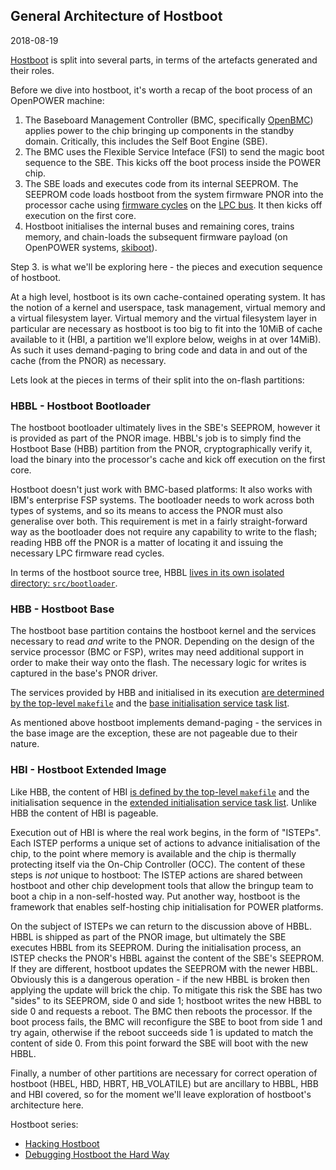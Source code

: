 ## General Architecture of Hostboot

2018-08-19

[Hostboot](https://github.com/open-power/hostboot) is split into several parts,
in terms of the artefacts generated and their roles.

Before we dive into hostboot, it's worth a recap of the boot process of an
OpenPOWER machine:

1. The Baseboard Management Controller (BMC, specifically
   [OpenBMC](https://github.com/openbmc/openbmc)) applies power to the chip
   bringing up components in the standby domain. Critically, this includes the
   Self Boot Engine (SBE).
2. The BMC uses the Flexible Service Inteface (FSI) to send the magic boot
   sequence to the SBE. This kicks off the boot process inside the POWER chip.
3. The SBE loads and executes code from its internal SEEPROM. The SEEPROM code
   loads hostboot from the system firmware PNOR into the processor cache using
   [firmware cycles](https://en.wikipedia.org/wiki/Low_Pin_Count#Supported_peripherals)
   on the [LPC bus](https://en.wikipedia.org/wiki/Low_Pin_Count). It then kicks
   off execution on the first core.
4. Hostboot initialises the internal buses and remaining cores, trains memory,
   and chain-loads the subsequent firmware payload (on OpenPOWER systems,
   [skiboot](https://github.com/open-power/skiboot)).

Step 3. is what we'll be exploring here - the pieces and execution sequence of
hostboot.

At a high level, hostboot is its own cache-contained operating system. It has
the notion of a kernel and userspace, task management, virtual memory and
a virtual filesystem layer. Virtual memory and the virtual filesystem layer in
particular are necessary as hostboot is too big to fit into the 10MiB of cache
available to it (HBI, a partition we'll explore below, weighs in at over
14MiB). As such it uses demand-paging to bring code and data in and out of the
cache (from the PNOR) as necessary.

Lets look at the pieces in terms of their split into the on-flash partitions:

### HBBL - Hostboot Bootloader

The hostboot bootloader ultimately lives in the SBE's SEEPROM, however it is
provided as part of the PNOR image. HBBL's job is to simply find the Hostboot
Base (HBB) partition from the PNOR, cryptographically verify it, load the
binary into the processor's cache and kick off execution on the first core.

Hostboot doesn't just work with BMC-based platforms: It also works with IBM's
enterprise FSP systems. The bootloader needs to work across both types of
systems, and so its means to access the PNOR must also generalise over both.
This requirement is met in a fairly straight-forward way as the bootloader does
not require any capability to write to the flash; reading HBB off the PNOR is a
matter of locating it and issuing the necessary LPC firmware read cycles.

In terms of the hostboot source tree, HBBL [lives in its own isolated directory:
`src/bootloader`](https://github.com/open-power/hostboot/tree/e07f0c96e66b4dc7986076db0a9f3ebe02902361/src/bootloader).

### HBB - Hostboot Base

The hostboot base partition contains the hostboot kernel and the services
necessary to read _and_ write to the PNOR. Depending on the design of the
service processor (BMC or FSP), writes may need additional support in order to
make their way onto the flash. The necessary logic for writes is captured in
the base's PNOR driver.

The services provided by HBB and initialised in its execution [are determined
by the top-level
`makefile`](https://github.com/open-power/hostboot/blob/e07f0c96e66b4dc7986076db0a9f3ebe02902361/src/makefile#L140)
and the [base initialisation service task
list](https://github.com/open-power/hostboot/blob/e07f0c96e66b4dc7986076db0a9f3ebe02902361/src/usr/initservice/baseinitsvc/initsvctasks.H#L42).

As mentioned above hostboot implements demand-paging - the services in the base
image are the exception, these are not pageable due to their nature.

### HBI - Hostboot Extended Image

Like HBB, the content of HBI [is defined by the top-level
`makefile`](https://github.com/open-power/hostboot/blob/master/src/makefile#L152)
and the initialisation sequence in the [extended initialisation service task list](https://github.com/open-power/hostboot/blob/e07f0c96e66b4dc7986076db0a9f3ebe02902361/src/usr/initservice/extinitsvc/extinitsvctasks.H#L43). Unlike HBB the content of HBI is pageable.

Execution out of HBI is where the real work begins, in the form of "ISTEPs".
Each ISTEP performs a unique set of actions to advance initialisation of the
chip, to the point where memory is available and the chip is thermally
protecting itself via the On-Chip Controller (OCC). The content of these steps
is _not_ unique to hostboot: The ISTEP actions are shared between hostboot and
other chip development tools that allow the bringup team to boot a chip in a
non-self-hosted way. Put another way, hostboot is the framework that enables
self-hosting chip initialisation for POWER platforms.

On the subject of ISTEPs we can return to the discussion above of HBBL. HBBL is
shipped as part of the PNOR image, but ultimately the SBE executes HBBL from
its SEEPROM. During the initialisation process, an ISTEP checks the PNOR's HBBL
against the content of the SBE's SEEPROM. If they are different, hostboot
updates the SEEPROM with the newer HBBL. Obviously this is a dangerous
operation - if the new HBBL is broken then applying the update will brick the
chip. To mitigate this risk the SBE has two "sides" to its SEEPROM, side 0 and
side 1; hostboot writes the new HBBL to side 0 and requests a reboot. The BMC
then reboots the processor. If the boot process fails, the BMC will reconfigure
the SBE to boot from side 1 and try again, otherwise if the reboot succeeds
side 1 is updated to match the content of side 0. From this point forward the
SBE will boot with the new HBBL.

Finally, a number of other partitions are necessary for correct operation of
hostboot (HBEL, HBD, HBRT, HB\_VOLATILE) but are ancillary to HBBL, HBB and HBI
covered, so for the moment we'll leave exploration of hostboot's architecture
here.

Hostboot series:

* [Hacking Hostboot](/notes/2018/08/17/hacking-hostboot.html)
* [Debugging Hostboot the Hard Way](/notes/2018/09/03/debugging-hostboot.html)

